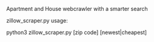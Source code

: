 Apartment and House webcrawler with a smarter search

zillow_scraper.py usage:

python3 zillow_scraper.py [zip code] [newest|cheapest]
